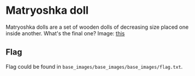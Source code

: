 # Matryoshka doll

Matryoshka dolls are a set of wooden dolls of decreasing size placed one inside another. What's the final one? Image: [this](dolls.jpg)

## Flag

Flag could be found in `base_images/base_images/base_images/flag.txt`.
